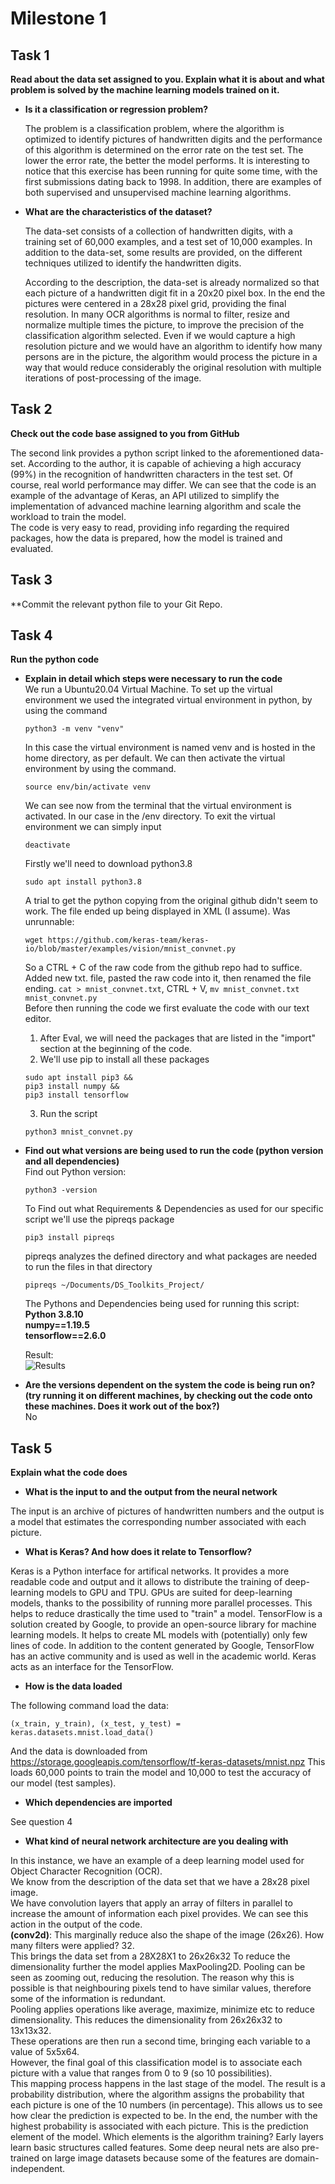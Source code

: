 # Milestone 1 

## Task 1
**Read about the data set assigned to you. Explain what it is about and what problem is solved by the machine learning models trained on it.**

- **Is it a classification or regression problem?**  

  The problem is a classification problem, where the algorithm is optimized to identify pictures of handwritten digits and the performance of this algorithm is determined on the error rate on the test set. The lower the error rate, the better the model performs. It is interesting to notice that this exercise has been running for quite some time, with the first submissions dating back to 1998. In addition, there are examples of both supervised and unsupervised machine learning algorithms.

- **What are the characteristics of the dataset?**    

  The data-set consists of a collection of handwritten digits, with a training set of 60,000 examples, and a test set of 10,000 examples. In addition to the data-set, some results are provided, on the different techniques utilized to identify the handwritten digits. 

  According to the description, the data-set is already normalized so that each picture of a handwritten digit fit in a 20x20 pixel box. In the end the pictures were centered in a
  28x28 pixel grid, providing the final resolution. In many OCR algorithms is normal to filter, resize and normalize multiple times the picture, to improve the precision of the 
  classification algorithm selected. Even if we would capture a high resolution picture and we would have an algorithm to identify how many persons are in the picture, the algorithm
  would process the picture in a way that would reduce considerably the original resolution with multiple iterations of post-processing of the image.

## Task 2
**Check out the code base assigned to you from GitHub**

  The second link provides a python script linked to the aforementioned data-set. According to the author, it is capable of achieving a high accuracy (99%) in the recognition of
  handwritten characters in the test set. Of course, real world performance may differ. 
  We can see that the code is an example of the advantage of Keras, an API utilized to simplify the implementation of advanced machine learning algorithm and scale the workload to
  train the model.  
  The code is very easy to read, providing info regarding the required packages, how the data is prepared, how the model is trained and evaluated. 
  
## Task 3
**Commit the relevant python file to your Git Repo.

## Task 4

**Run the python code**

- **Explain in detail which steps were necessary to run the code**  
  We run a Ubuntu20.04 Virtual Machine. To set up the virtual environment we used the integrated virtual environment in python, by using the command 
  ```
  python3 -m venv "venv" 
  ```
  In this case the virtual environment is named venv and is hosted in the home directory, as per default.
  We can then activate the virtual environment by using the command.
  ```
  source env/bin/activate venv 
  ```
  We can see now from the terminal that the virtual environment is activated. In our case in the /env directory.
  To exit the virtual environment we can simply input
  ```
  deactivate 
  ```  
  Firstly we'll need to download python3.8  
  ```
  sudo apt install python3.8
  ```
  A trial to get the python copying from the original github didn't seem to work. 
  The file ended up being displayed in XML (I assume). Was unrunnable:
  ```
  wget https://github.com/keras-team/keras-io/blob/master/examples/vision/mnist_convnet.py
  ```
  So a CTRL + C of the raw code from the github repo had to suffice. Added new txt. file, pasted the raw code into it, then renamed the file ending.
  `cat > mnist_convnet.txt`, CTRL + V, `mv mnist_convnet.txt mnist_convnet.py`  
  Before then running the code we first evaluate the code with our text editor.  
  1. After Eval, we will need the packages that are listed in the "import" section at the beginning of the code.
  2. We'll use pip to install all these packages
    ```
    sudo apt install pip3 &&
    pip3 install numpy &&
    pip3 install tensorflow 
    ```
  3. Run the script
    ```
    python3 mnist_convnet.py
    ```

- **Find out what versions are being used to run the code (python version and all dependencies)**  
  Find out Python version:
  ```
  python3 -version
  ```
  To Find out what Requirements & Dependencies as used for our specific script we'll use the pipreqs package
  ```
  pip3 install pipreqs
  ```
  pipreqs analyzes the defined directory and what packages are needed to run the files in that directory
  ```
  pipreqs ~/Documents/DS_Toolkits_Project/
  ```
  The Pythons and Dependencies being used for running this script:  
  **Python 3.8.10  
  numpy==1.19.5  
  tensorflow==2.6.0**  

  Result:  
  ![Results](https://github.com/tobiasuruali/DS_ToolKits_Project/blob/feature/Milestone_Reports/images/Results_PythonScript_mnist.png)

- **Are the versions dependent on the system the code is being run on? (try running it on different machines, by checking out the code onto these machines. Does it work out of the box?)**  
  No

## Task 5  
**Explain what the code does**  

  - **What is the input to and the output from the neural network**  
  
  The input is an archive of pictures of handwritten numbers and the output is a model that estimates the corresponding number associated with each picture. 
  
  - **What is Keras? And how does it relate to Tensorflow?**
  
  Keras is a Python interface for artifical networks. It provides a more readable code and output and it allows to distribute the training of deep-learning models to GPU and TPU.
  GPUs are suited for deep-learning models, thanks to the possibility of running more parallel processes. This helps to reduce drastically the time used to 
  "train" a model. 
  TensorFlow is a solution created by Google, to provide an open-source library for machine learning models. It helps to create ML models with (potentially) only few lines of code.
  In addition to the content generated by Google, TensorFlow has an active community and is used as well in the academic world. Keras acts as an interface for the TensorFlow. 
  
 - **How is the data loaded**  
 
  The following command load the data: 
  ```
  (x_train, y_train), (x_test, y_test) = keras.datasets.mnist.load_data()
  ```
  And the data is downloaded from https://storage.googleapis.com/tensorflow/tf-keras-datasets/mnist.npz
  This loads 60,000 points to train the model and 10,000 to test the accuracy of our model (test samples).
  
  - **Which dependencies are imported**  
  
  See question 4
  
  - **What kind of neural network architecture are you dealing with**  
  
  In this instance, we have an example of a deep learning model used for Object Character Recognition (OCR).  
  We know from the description of the data set that we have a 28x28 pixel image.  
  We have convolution layers that apply an array of filters in parallel to increase the amount of information each pixel provides. We can see this action in the output of the code.  
  **(conv2d)**: This marginally reduce also the shape of the image (26x26). How many filters were applied? 32.   
  This brings the data set from a 28X28X1 to 26x26x32 
  To reduce the dimensionality further the model applies MaxPooling2D. Pooling can be seen as zooming out, reducing the resolution. The reason why this is possible is that neighbouring pixels tend to have similar values, therefore some of the information is redundant.   
  Pooling applies operations like average, maximize, minimize etc to reduce dimensionality.
  This reduces the dimensionality from 26x26x32 to 13x13x32.  
  These operations are then run a second time, bringing each variable to a value of 5x5x64.  
  However, the final goal of this classification model is to associate each picture with a value that ranges from 0 to 9 (so 10 possibilities).   
  This mapping process happens in the last stage of the model. The result is a probability distribution, where the algorithm assigns the probability that each picture is one of the 10 numbers (in percentage). This allows us to see how clear the prediction is expected to be. In the end, the number with the highest probability is associated with each picture. This is the prediction element of the model.
  Which elements is the algorithm training? Early layers learn basic structures called features. Some deep neural nets are also pre-trained on large image datasets because some of the features are domain-independent. 
  
 
  
  
  
